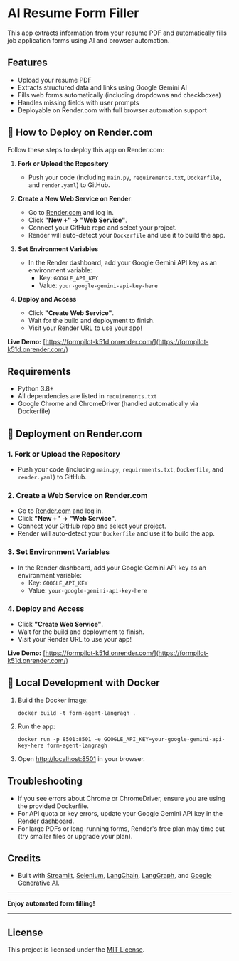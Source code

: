 # AI Resume Form Filler

This app extracts information from your resume PDF and automatically fills job application forms using AI and browser automation.

## Features
- Upload your resume PDF
- Extracts structured data and links using Google Gemini AI
- Fills web forms automatically (including dropdowns and checkboxes)
- Handles missing fields with user prompts
- Deployable on Render.com with full browser automation support

## 🚀 How to Deploy on Render.com

Follow these steps to deploy this app on Render.com:

1. **Fork or Upload the Repository**
   - Push your code (including `main.py`, `requirements.txt`, `Dockerfile`, and `render.yaml`) to GitHub.

2. **Create a New Web Service on Render**
   - Go to [Render.com](https://dashboard.render.com/) and log in.
   - Click **"New +" → "Web Service"**.
   - Connect your GitHub repo and select your project.
   - Render will auto-detect your `Dockerfile` and use it to build the app.

3. **Set Environment Variables**
   - In the Render dashboard, add your Google Gemini API key as an environment variable:
     - Key: `GOOGLE_API_KEY`
     - Value: `your-google-gemini-api-key-here`

4. **Deploy and Access**
   - Click **"Create Web Service"**.
   - Wait for the build and deployment to finish.
   - Visit your Render URL to use your app!

**Live Demo:** [https://formpilot-k51d.onrender.com/](https://formpilot-k51d.onrender.com/)

## Requirements
- Python 3.8+
- All dependencies are listed in `requirements.txt`
- Google Chrome and ChromeDriver (handled automatically via Dockerfile)

## 🚀 Deployment on Render.com

### 1. Fork or Upload the Repository
- Push your code (including `main.py`, `requirements.txt`, `Dockerfile`, and `render.yaml`) to GitHub.

### 2. Create a Web Service on Render.com
- Go to [Render.com](https://dashboard.render.com/) and log in.
- Click **"New +" → "Web Service"**.
- Connect your GitHub repo and select your project.
- Render will auto-detect your `Dockerfile` and use it to build the app.

### 3. Set Environment Variables
- In the Render dashboard, add your Google Gemini API key as an environment variable:
  - Key: `GOOGLE_API_KEY`
  - Value: `your-google-gemini-api-key-here`

### 4. Deploy and Access
- Click **"Create Web Service"**.
- Wait for the build and deployment to finish.
- Visit your Render URL to use your app!

**Live Demo:** [https://formpilot-k51d.onrender.com/](https://formpilot-k51d.onrender.com/)

## 🐳 Local Development with Docker

1. Build the Docker image:
   ```
   docker build -t form-agent-langragh .
   ```
2. Run the app:
   ```
   docker run -p 8501:8501 -e GOOGLE_API_KEY=your-google-gemini-api-key-here form-agent-langragh
   ```
3. Open [http://localhost:8501](http://localhost:8501) in your browser.

## Troubleshooting
- If you see errors about Chrome or ChromeDriver, ensure you are using the provided Dockerfile.
- For API quota or key errors, update your Google Gemini API key in the Render dashboard.
- For large PDFs or long-running forms, Render's free plan may time out (try smaller files or upgrade your plan).

## Credits
- Built with [Streamlit](https://streamlit.io/), [Selenium](https://www.selenium.dev/), [LangChain](https://python.langchain.com/), [LangGraph](https://langchain-ai.github.io/langgraph/), and [Google Generative AI](https://ai.google.dev/).

---

**Enjoy automated form filling!** 

---

## License

This project is licensed under the [MIT License](LICENSE). 